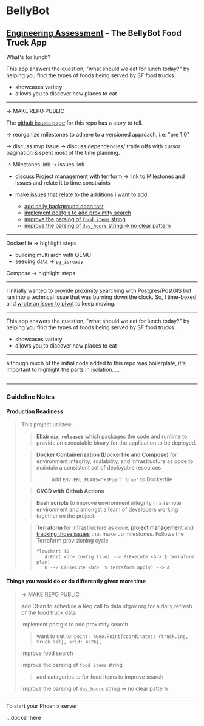 # BellyBot
## [Engineering Assessment](https://github.com/peck/engineering-assessment) - The BellyBot Food Truck App

What's for lunch?

This app answers the question, "what should we eat for lunch today?" by helping you find the types of foods being served by SF food trucks.
- showcases variety
- allows you to discover new places to eat

---
-> MAKE REPO PUBLIC

The [github issues page](https://github.com/marka2g/belly_bot/issues?q=+) for this repo has a story to tell. 

-> reorganize milestones to adhere to a versioned approach, i.e. "pre 1.0"

-> discuss mvp issue -> discuss dependencies/ trade offs with cursor pagination & spent most of the time planning.

-> Milestones link
  -> issues link


- discuss Project management with terrform -> link to Milestones and issues and relate it to time constraints

- make issues that relate to the additions i want to add.
  - [add daily background oban tast](https://github.com/marka2g/belly_bot/issues/19)
  - [implement postgis to add proximity search](https://github.com/marka2g/belly_bot/issues/22)
  - [improve the parsing of `food_items` string](https://github.com/marka2g/belly_bot/issues/20)
  - [improve the parsing of `day_hours` string -> no clear pattern](https://github.com/marka2g/belly_bot/issues/21)

---
Dockerfile -> highlight steps
- building multi arch with QEMU
- seeding data -> `pg_isready` 

Compose -> highlight steps





---




I initially wanted to provide proximity searching with Postgres/PostGIS but ran into a technical issue that was burning down the clock. So, I time-boxed and [wrote an issue to pivot](https://github.com/marka2g/belly_bot/issues/9) to keep moving. 

---



This app answers the question, "what should we eat for lunch today?" by helping you find the types of foods being served by SF food trucks.
- showcases variety
- allows you to discover new places to eat

---

although much of the initial code added to this repo was boilerplate, it's important to highlight the parts in isolation.
...


---


---

### Guideline Notes
#### **Production Readiness**
> This project utilizes:
>> **Elixir `mix release`s** which packages the code and runtime to provide an executable binary for the application to be deployed. 
> 
>> **Docker Containerization (Dockerfile and Compose)** for environment integrity, scalability, and infrastructure as code to maintain a consistent set of deployable resources
>>> add `ENV ERL_FLAGS="+JPperf true"` to Dockerfile
>
>> **CI/CD with Github Actions**
> 
>> **Bash scripts** to improve environment integrity in a remote environment and amongst a team of developers working together on the project. 
>
>> **Terraform** for infrastructure as code, [project management](https://github.com/marka2g/belly_bot/milestones) and [tracking those issues](https://github.com/marka2g/belly_bot/issues) that make up milestones.
>> Follows the Terraform provisioning cycle
>>```mermaid
>>flowchart TD
>>    A(Edit <br> config file) --> B(Execute <br> $ terraform plan)
>>    B --> C(Execute <br>  $ terraform apply) --> A
>>```

#### **Things you would do or do differently given more time**
>
> -> MAKE REPO PUBLIC
> 
> add Oban to schedule a Req call to data.sfgov.org for a daily refresh of the food truck data
> 
> implement postgis to add proximity search
>> want to get to: `point: %Geo.Point{coordinates: {truck.lng, truck.lat}, srid: 4326},` 
> 
> improve food search
> 
> improve the parsing of `food_items` string
>> add catagories to for food items to improve search
> 
> improve the parsing of `day_hours` string -> no clear pattern

---
To start your Phoenix server:

...docker here